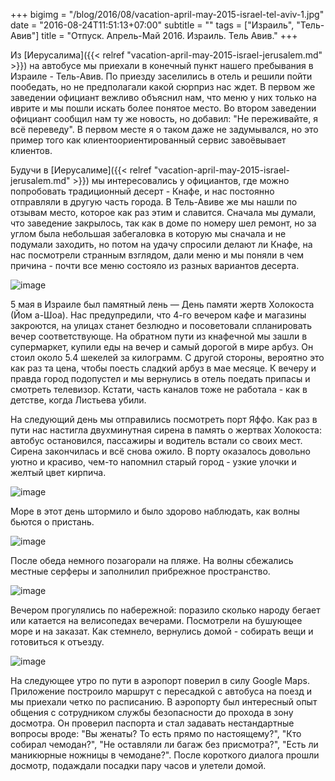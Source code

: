 +++
bigimg = "/blog/2016/08/vacation-april-may-2015-israel-tel-aviv-1.jpg"
date = "2016-08-24T11:51:13+07:00"
subtitle = ""
tags = ["Израиль", "Тель-Авив"]
title = "Отпуск. Апрель-Май 2016. Израиль. Тель Авив."
+++

Из [Иерусалима]({{< relref "vacation-april-may-2015-israel-jerusalem.md" >}}) на автобусе мы приехали в конечный пункт нашего пребывания в Израиле - Тель-Авив. По приезду заселились в отель и решили пойти пообедать, но не предполагали какой сюрприз нас ждет. В первом же заведении официант вежливо объяснил нам, что меню у них только на иврите и мы пошли искать более понятое место. Во втором заведении официант сообщил нам ту же новость, но добавил: "Не переживайте, я всё переведу". В первом месте я о таком даже не задумывался, но это пример того как клиентоориентированный сервис завоёвывает клиентов.

Будучи в [Иерусалиме]({{< relref "vacation-april-may-2015-israel-jerusalem.md" >}}) мы интересовались у официантов, где можно попробовать традиционный десерт - Кнафе, и нас постоянно отправляли в другую часть города. В Тель-Авиве же мы нашли по отзывам место, которое как раз этим и славится. Сначала мы думали, что заведение закрылось, так как в доме по номеру шел ремонт, но за углом была небольшая забегаловка в которую мы сначала и не подумали заходить, но потом на удачу спросили делают ли Кнафе, на нас посмотрели странным взглядом, дали меню и мы поняли в чем причина - почти все меню состояло из разных вариантов десерта.

![image](/blog/2016/08/vacation-april-may-2015-israel-tel-aviv-2.jpg)

5 мая в Израиле был памятный лень — День памяти жертв Холокоста (Йом а-Шоа). Нас предупредили, что 4-го вечером кафе и магазины закроются, на улицах станет безлюдно и посоветовали спланировать вечер соответствующе. На обратном пути из кнафечной мы зашли в супермаркет, купили еды на вечер и самый дорогой в мире арбуз. Он стоил около 5.4 шекелей за килограмм. С другой стороны, вероятно это как раз та цена, чтобы поесть сладкий арбуз в мае месяце. К вечеру и правда город подопустел и мы вернулись в отель поедать припасы и смотреть телевизор. Кстати, часть каналов тоже не работала - как в детстве, когда Листьева убили.

На следующий день мы отправились посмотреть порт Яффо. Как раз в пути нас настигла двухминутная сирена в память о жертвах Холокоста: автобус остановился, пассажиры и водитель встали со своих мест. Сирена закончилась и всё снова ожило. В порту оказалось довольно уютно и красиво, чем-то напомнил старый город - узкие улочки и желтый цвет кирпича.

![image](/blog/2016/08/vacation-april-may-2015-israel-tel-aviv-3.jpg)

Море в этот день штормило и было здорово наблюдать, как волны бьются о пристань.

![image](/blog/2016/08/vacation-april-may-2015-israel-tel-aviv-4.jpg)

После обеда немного позагорали на пляже. На волны сбежались местные серферы и заполнилил прибрежное пространство. 

![image](/blog/2016/08/vacation-april-may-2015-israel-tel-aviv-5.jpg)

Вечером прогулялись по набережной: поразило сколько народу бегает или катается на велисопедах вечерами. Посмотрели на бушующее море и на заказат. Как стемнело, вернулись домой - собирать вещи и готовиться к отъезду.

![image](/blog/2016/08/vacation-april-may-2015-israel-tel-aviv-6.jpg)

На следующее утро по пути в аэропорт поверил в силу Google Maps. Приложение построило маршрут с пересадкой с автобуса на поезд и мы приехали четко по расписанию. В аэропорту был интересный опыт общения с сотрудником службы безопасности до прохода в зону досмотра. Он проверил паспорта и стал задавать нестандартные вопросы вроде: "Вы женаты? То есть прямо по настоящему?", "Кто собирал чемодан?", "Не оставляли ли багаж без присмотра?", "Есть ли маникюрные ножницы в чемодане?". После короткого диалога прошли досмотр, подаждали посадки пару часов и улетели домой.